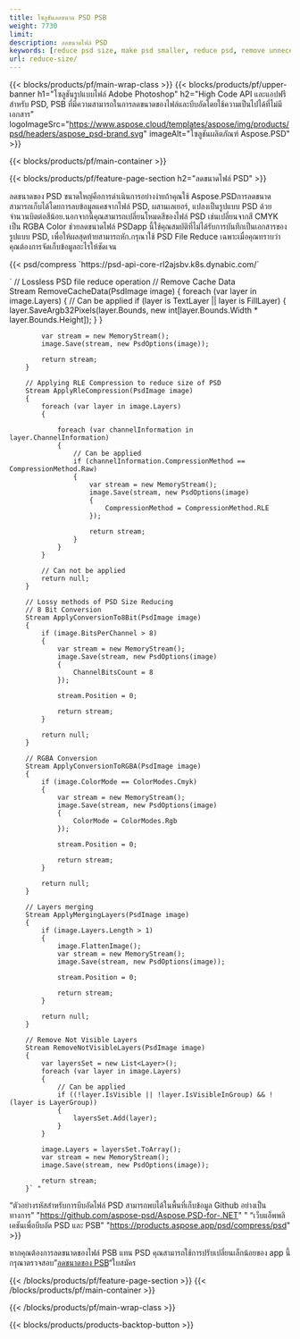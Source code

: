 ```yaml
---
title: โซลูชันลดขนาด PSD PSB
weight: 7730
limit: 
description: ลดขนาดไฟล์ PSD
keywords: [reduce psd size, make psd smaller, reduce psd, remove unnecessary psd data]
url: reduce-size/
---
```

{{< blocks/products/pf/main-wrap-class >}}
{{< blocks/products/pf/upper-banner h1="โซลูชันรูปแบบไฟล์ Adobe Photoshop" h2="High Code API และแอปฟรีสำหรับ PSD, PSB ที่มีความสามารถในการลดขนาดของไฟล์และบีบอัดโดยใช้ความเป็นไปได้ที่ไม่มีเอกสาร" logoImageSrc="https://www.aspose.cloud/templates/aspose/img/products/psd/headers/aspose_psd-brand.svg" imageAlt="โซลูชันผลิตภัณฑ์ Aspose.PSD" >}}

{{< blocks/products/pf/main-container >}}

{{< blocks/products/pf/feature-page-section h2="ลดขนาดไฟล์ PSD" >}}

<p>ลดขนาดของ PSD ขนาดใหญ่คือการดำเนินการอย่างง่ายถ้าคุณใช้ Aspose.PSDการลดขนาดสามารถเก็บได้โดยการลบข้อมูลแคชจากไฟล์ PSD, ผสานเลเยอร์, แปลงเป็นรูปแบบ PSD ด้วยจำนวนบิตต่อสีน้อย.นอกจากนี้คุณสามารถเปลี่ยนโหมดสีของไฟล์ PSD เช่นเปลี่ยนจากสี CMYK เป็น RGBA Color ช่วยลดขนาดไฟล์ PSDapp นี้ใช้คุณสมบัติที่ไม่ได้รับการบันทึกเป็นเอกสารของรูปแบบ PSD, เพื่อให้ผลสุดท้ายสามารถหัก.กรุณาใช้ PSD File Reduce เฉพาะเมื่อคุณทราบว่าคุณต้องการจัดเก็บข้อมูลอะไรให้ชัดเจน</p>
{{< psd/compress `https://psd-api-core-rl2ajsbv.k8s.dynabic.com/` 

`        // Lossless PSD file reduce operation
        // Remove Cache Data			
        Stream RemoveCacheData(PsdImage image)
        {
            foreach (var layer in image.Layers)
            {
                // Can be applied
                if (layer is TextLayer || layer is FillLayer)
                {
                    layer.SaveArgb32Pixels(layer.Bounds, new int[layer.Bounds.Width * layer.Bounds.Height]);
                }
            }

            var stream = new MemoryStream();
            image.Save(stream, new PsdOptions(image));

            return stream;
        }

        // Applying RLE Compression to reduce size of PSD
        Stream ApplyRleCompression(PsdImage image)
        {
            foreach (var layer in image.Layers)
            {

                foreach (var channelInformation in layer.ChannelInformation)
                {
                    // Can be applied
                    if (channelInformation.CompressionMethod == CompressionMethod.Raw)
                    {
                        var stream = new MemoryStream();
                        image.Save(stream, new PsdOptions(image)
                        {
                            CompressionMethod = CompressionMethod.RLE
                        });

                        return stream;
                    }
                }
            }

            // Can not be applied
            return null;
        }

        // Lossy methods of PSD Size Reducing
        // 8 Bit Conversion
        Stream ApplyConversionTo8Bit(PsdImage image)
        {
            if (image.BitsPerChannel > 8)
            {
                var stream = new MemoryStream();
                image.Save(stream, new PsdOptions(image)
                {
                    ChannelBitsCount = 8
                });

                stream.Position = 0;

                return stream;
            }

            return null;
        }
       
        // RGBA Conversion
        Stream ApplyConversionToRGBA(PsdImage image)
        {
            if (image.ColorMode == ColorModes.Cmyk)
            {
                var stream = new MemoryStream();
                image.Save(stream, new PsdOptions(image)
                {
                    ColorMode = ColorModes.Rgb
                });

                stream.Position = 0;

                return stream;
            }

            return null;
        }

        // Layers merging
        Stream ApplyMergingLayers(PsdImage image)
        {
            if (image.Layers.Length > 1)
            {
                image.FlattenImage();
                var stream = new MemoryStream();
                image.Save(stream, new PsdOptions(image));

                stream.Position = 0;

                return stream;
            }

            return null;
        }

        // Remove Not Visible Layers
        Stream RemoveNotVisibleLayers(PsdImage image)
        {
            var layersSet = new List<Layer>();
            foreach (var layer in image.Layers)
            {
                // Can be applied
                if ((!layer.IsVisible || !layer.IsVisibleInGroup) && !(layer is LayerGroup))
                {
                    layersSet.Add(layer);
                }
            }

            image.Layers = layersSet.ToArray();
            var stream = new MemoryStream();
            image.Save(stream, new PsdOptions(image));

            return stream;
        }` "
“ตัวอย่างรหัสสำหรับการบีบอัดไฟล์ PSD สามารถพบได้ในพื้นที่เก็บข้อมูล Github อย่างเป็นทางการ"  "https://github.com/aspose-psd/Aspose.PSD-for-.NET" "
“เว็บแอ็พพลิเคชันเพื่อบีบอัด PSD และ PSB" "https://products.aspose.app/psd/compress/psd" >}}
<p>หากคุณต้องการลดขนาดของไฟล์ PSB แทน PSD คุณสามารถใช้การปรับเปลี่ยนเล็กน้อยของ app นี้กรุณาตรวจสอบ”<a href="/psd/reduce-size/psb">ลดขนาดของ PSB</a>“ใบสมัคร</p>
{{< /blocks/products/pf/feature-page-section >}}
{{< /blocks/products/pf/main-container >}}


{{< /blocks/products/pf/main-wrap-class >}}

{{< blocks/products/products-backtop-button >}}
